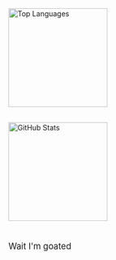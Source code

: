 <div style="margin-bottom: 30px;">
  <picture>
    <source media="(prefers-color-scheme: dark)" srcset="https://github-readme-stats.vercel.app/api/top-langs/?username=Shiny003&layout=compact&theme=tokyonight&hide_border=true">
    <source media="(prefers-color-scheme: light), (prefers-color-scheme: no-preference)" srcset="https://github-readme-stats.vercel.app/api/top-langs/?username=Shiny003&layout=compact&theme=tokyonight&hide_border=true">
    <img src="https://github-readme-stats.vercel.app/api/top-langs/?username=Shiny003&layout=compact&theme=tokyonight&hide_border=true" alt="Top Languages" style="height: 195px; width: auto;">
  </picture>
</div>

<div style="margin-bottom: 40px;">
  <picture>
    <source media="(prefers-color-scheme: dark)" srcset="https://github-readme-stats.vercel.app/api?username=Shiny003&show_icons=true&theme=tokyonight&hide_border=true">
    <source media="(prefers-color-scheme: light), (prefers-color-scheme: no-preference)" srcset="https://github-readme-stats.vercel.app/api?username=Shiny003&show_icons=true&theme=tokyonight&hide_border=true">
    <img src="https://github-readme-stats.vercel.app/api?username=Shiny003&show_icons=true&theme=tokyonight&hide_border=true" alt="GitHub Stats" style="height: 195px; width: auto;">
  </picture>
</div>

<div style="margin-top: 30px; font-size: 1.2em;">Wait I'm goated</div>
